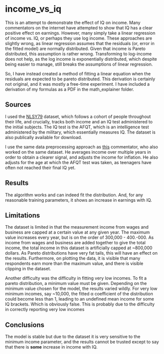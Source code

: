 # income_vs_iq

This is an attempt to demonstrate the effect of IQ on income. Many commentators on the internet have attempted to show that IQ has a clear positive
effect on earnings. However, many simply take a linear regression of income vs. IQ, or perhaps they use log income. These approaches are slightly 
wrong, as linear regression assumes that the residuals (or, error in the fitted model) are normally distributed. Given that income is Pareto distributed, 
this assumption is rather wrong. Transforming to log-income does not help, as the log income is exponentially distributed, which despite being easier to manage, 
still breaks the assumptions of linear regression. 

So, I have instead created a method of fitting a linear equation when the residuals are expected to be pareto distributed. This derivation is certainly
not original, and it was mostly a free-time experiment. I have included a derivation of my formulas as a PDF in the math_explainer folder.

## Sources
I used the [NLSY79](https://www.bls.gov/nls/nlsy79.htm) dataset, which follows a cohort of people throughout their life, and crucially, tracks both income
and an IQ test administered to the initial subjects. The IQ test is the AFQT, which is an intelligence test administered by the military, which essentially measures IQ. 
The dataset is also publically available for download.

I use the same data preprocessing approach as [this](http://www.jsmp.dk/posts/2019-06-16-talebiq/) commentator, who also worked on the same dataset.
He averages income over multiple years in order to obtain a clearer signal, and adjusts the income for inflation. He also adjusts for the age at which
the AFQT test was taken, as teenagers have often not reached their final IQ yet. 

## Results
The algorithm works and can indeed fit the distribution. And, for any reasonable training parameters, it shows an increase in earnings with IQ. 

## Limitations

The dataset is limited in that the measurement income from wages and business are capped at a certain value at any given year. The maximum value 
increases every year, but is on the order of 300,000 - 400.-000. As income from wages and business are added together to give the total income, 
the total income in this dataset is artificially capped at ~800,000 dollars. As Pareto distributions have very fat tails, this will have an effect on the results. 
Furthermore, on plotting the data, it is visible that many respondents earn more than the maximum value, and there is visible clipping in the dataset.

Another difficulty was the difficulty in fitting very low incomes. To fit a pareto distribution, a minimum value must be given. Depending on the 
minimum value chosen for the model, the results varied wildly. For very low minimum incomes, say ~10,000, the fitted α coefficient of the distribution
could become less than 1, leading to an undefined mean income for some IQ brackets. Which is obviously false. This is probably due to the difficulty in correctly
reporting very low incomes

## Conclusions
The model is stable but due to the dataset it is very sensitive to the minimum income parameter, and the results cannot be trusted except to say 
that there is __some__ increase in income with IQ.
